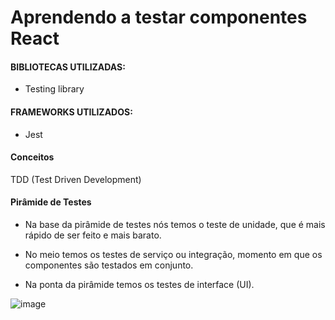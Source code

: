 # Aprendendo a testar componentes React
#### BIBLIOTECAS UTILIZADAS:
- Testing library
 
#### FRAMEWORKS UTILIZADOS:
- Jest

#### Conceitos
TDD (Test Driven Development)

#### Pirâmide de Testes 
- Na base da pirâmide de testes nós temos o teste de unidade, que é mais rápido de ser feito e mais barato.

-  No meio temos os testes de serviço ou integração, momento em que os componentes são testados em conjunto.

- Na ponta da pirâmide temos os testes de interface (UI).

![image](https://github.com/LucassPimentel/TestesComponentesReact/assets/95232367/81581132-db76-4832-9860-263c3cc3a237)
